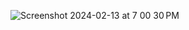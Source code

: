 ![Screenshot 2024-02-13 at 7 00 30 PM](https://github.com/Arsham1024/ios-frameworks/assets/62730796/67c8d90e-e01e-40f6-99f0-a840df4c141e)

